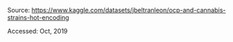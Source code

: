 Source: https://www.kaggle.com/datasets/jbeltranleon/ocp-and-cannabis-strains-hot-encoding

Accessed: Oct, 2019
